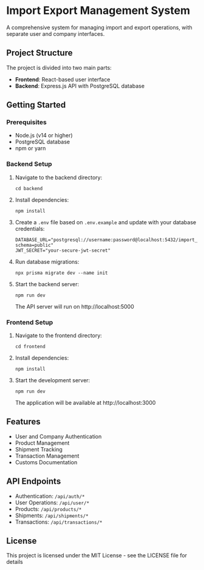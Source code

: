
# Import Export Management System

A comprehensive system for managing import and export operations, with separate user and company interfaces.

## Project Structure

The project is divided into two main parts:

- **Frontend**: React-based user interface
- **Backend**: Express.js API with PostgreSQL database

## Getting Started

### Prerequisites

- Node.js (v14 or higher)
- PostgreSQL database
- npm or yarn

### Backend Setup

1. Navigate to the backend directory:
   ```
   cd backend
   ```

2. Install dependencies:
   ```
   npm install
   ```

3. Create a `.env` file based on `.env.example` and update with your database credentials:
   ```
   DATABASE_URL="postgresql://username:password@localhost:5432/import_export_db?schema=public"
   JWT_SECRET="your-secure-jwt-secret"
   ```

4. Run database migrations:
   ```
   npx prisma migrate dev --name init
   ```

5. Start the backend server:
   ```
   npm run dev
   ```
   
   The API server will run on http://localhost:5000

### Frontend Setup

1. Navigate to the frontend directory:
   ```
   cd frontend
   ```

2. Install dependencies:
   ```
   npm install
   ```

3. Start the development server:
   ```
   npm run dev
   ```

   The application will be available at http://localhost:3000

## Features

- User and Company Authentication
- Product Management
- Shipment Tracking
- Transaction Management
- Customs Documentation

## API Endpoints

- Authentication: `/api/auth/*`
- User Operations: `/api/user/*`
- Products: `/api/products/*`
- Shipments: `/api/shipments/*`
- Transactions: `/api/transactions/*`

## License

This project is licensed under the MIT License - see the LICENSE file for details
